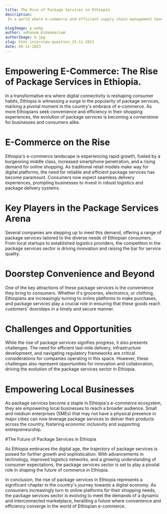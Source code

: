 ```yaml
---
title: The Rise of Package Services in Ethiopia
description:
 In a world where e-commerce and efficient supply chain management have become integral to daily life, the spotlight is turning towards the unsung heroes of logistics – packaging and box files. As technology and consumer expectations evolve, businesses are increasingly recognizing the critical role that innovative packaging solutions play in enhancing the customer experience, streamlining operations, and contributing to sustainable practices.

blogImage: p.webp
author: adhanom Kidanmariam
authorImage: A.jpg
slug: html-interview-question_15-11-2021
date: 09-11-2023
---
```


# Empowering E-Commerce: The Rise of Package Services in Ethiopia.

In a transformative era where digital connectivity is reshaping consumer habits, Ethiopia is witnessing a surge in the popularity of package services, marking a pivotal moment in the country's embrace of e-commerce. As more Ethiopians seek convenience and efficiency in their shopping experiences, the evolution of package services is becoming a cornerstone for businesses and consumers alike.

# E-Commerce on the Rise

Ethiopia's e-commerce landscape is experiencing rapid growth, fueled by a burgeoning middle class, increased smartphone penetration, and a rising demand for online shopping. As traditional retail models make way for digital platforms, the need for reliable and efficient package services has become paramount. Consumers now expect seamless delivery experiences, prompting businesses to invest in robust logistics and package delivery systems.

# Key Players in the Package Services Arena

Several companies are stepping up to meet this demand, offering a range of package services tailored to the diverse needs of Ethiopian consumers. From local startups to established logistics providers, the competition in the package services sector is driving innovation and raising the bar for service quality.

# Doorstep Convenience and Beyond

One of the key attractions of these package services is the convenience they bring to consumers. Whether it's groceries, electronics, or clothing, Ethiopians are increasingly turning to online platforms to make purchases, and package services play a crucial role in ensuring that these goods reach customers' doorsteps in a timely and secure manner.

# Challenges and Opportunities

While the rise of package services signifies progress, it also presents challenges. The need for efficient last-mile delivery, infrastructure development, and navigating regulatory frameworks are critical considerations for companies operating in this space. However, these challenges also represent opportunities for innovation and collaboration, driving the evolution of the package services sector in Ethiopia.

# Empowering Local Businesses

As package services become a staple in Ethiopia's e-commerce ecosystem, they are empowering local businesses to reach a broader audience. Small and medium enterprises (SMEs) that may not have a physical presence in major cities can now leverage package services to deliver their products across the country, fostering economic inclusivity and supporting entrepreneurship.

#The Future of Package Services in Ethiopia

As Ethiopia embraces the digital age, the trajectory of package services is poised for further growth and sophistication. With advancements in technology, improved logistics networks, and a growing understanding of consumer expectations, the package services sector is set to play a pivotal role in shaping the future of commerce in Ethiopia.

In conclusion, the rise of package services in Ethiopia represents a significant chapter in the country's journey towards a digital economy. As consumers increasingly turn to online platforms for their shopping needs, the package services sector is evolving to meet the demands of a dynamic and interconnected marketplace, heralding a future where convenience and efficiency converge in the world of Ethiopian e-commerce.



